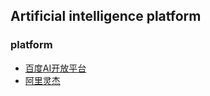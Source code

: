 ## Artificial intelligence platform


### platform

- [百度AI开放平台](https://ai.baidu.com)
- [阿里灵杰](https://ai.aliyun.com)